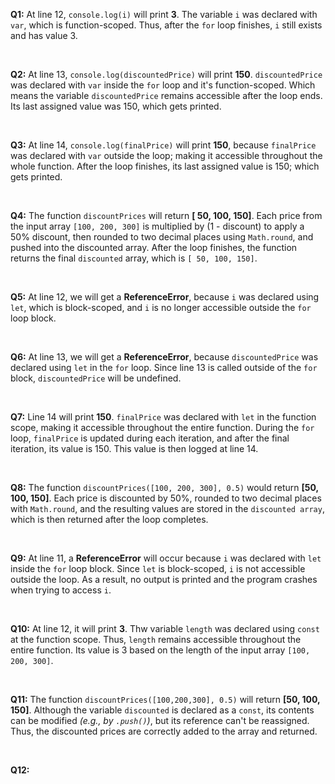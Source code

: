 **Q1:** At line 12, `console.log(i)` will print **3**. The variable `i` was declared with `var`, which is function-scoped. Thus, after the `for` loop finishes, `i` still exists and has value 3.

<br> 

**Q2:** At line 13, `console.log(discountedPrice)` will print **150**. `discountedPrice` was declared with `var` inside the `for` loop and it's function-scoped. Which means the variable `discountedPrice` remains accessible after the loop ends. Its last assigned value was 150, which gets printed. 

<br> 

**Q3:** At line 14, `console.log(finalPrice)` will print **150**, because `finalPrice` was declared with `var` outside the loop; making it accessible throughout the whole function. After the loop finishes, its last assigned value is 150; which gets printed. 

<br>

**Q4:** The function `discountPrices` will return **[ 50, 100, 150]**. Each price from the input array `[100, 200, 300]` is multiplied by (1 - discount) to apply a 50% discount, then rounded to two decimal places using `Math.round`, and pushed into the discounted array. After the loop finishes, the function returns the final `discounted` array, which is `[ 50, 100, 150]`.

<br>

**Q5:** At line 12, we will get a **ReferenceError**, because `i` was declared using `let`, which is block-scoped, and `i` is no longer accessible outside the `for` loop block.

<br>

**Q6:** At line 13, we will get a **ReferenceError**, because `discountedPrice` was declared using `let` in the `for` loop. Since line 13 is called outside of the `for` block, `discountedPrice` will be undefined. 

<br>

**Q7:** Line 14 will print **150**. `finalPrice` was declared with `let` in the function scope, making it accessible throughout the entire function. During the `for` loop, `finalPrice` is updated during each iteration, and after the final iteration, its value is 150. This value is then logged at line 14. 

<br>

**Q8:** The function `discountPrices([100, 200, 300], 0.5)` would return **[50, 100, 150]**. Each price is discounted by 50%, rounded to two decimal places with `Math.round`, and the resulting values are stored in the `discounted array`, which is then returned after the loop completes.

<br>

**Q9:** At line 11, a **ReferenceError** will occur because `i` was declared with `let` inside the `for` loop block. Since `let` is block-scoped, `i` is not accessible outside the loop. As a result, no output is printed and the program crashes when trying to access `i`. 

<br>

**Q10:** At line 12, it will print **3**. Thw variable `length` was declared using `const` at the function scope. Thus, `length` remains accessible throughout the entire function. Its value is 3 based on the length of the input array `[100, 200, 300]`. 

<br>

**Q11:** The function `discountPrices([100,200,300], 0.5)` will return **[50, 100, 150]**. Although the variable `discounted` is declared as a `const`, its contents can be modified *(e.g., by `.push()`)*, but its reference can't be reassigned. Thus, the discounted prices are correctly added to the array and returned. 

<br>

**Q12:**